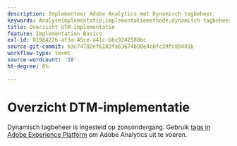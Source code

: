```yaml
---
description: Implementeer Adobe Analytics met Dynamisch tagbeheer.
keywords: Analyseimplementatie;implementatiemethode;dynamisch tagbeheer;dtm
title: Overzicht DTM-implementatie
feature: Implementation Basics
exl-id: 0198422b-af3a-45ce-a41c-bbc9242580bc
source-git-commit: b3c74782ef6183fa63674b98e4c0fc39fc09441b
workflow-type: tm+mt
source-wordcount: '38'
ht-degree: 0%

---
```


# Overzicht DTM-implementatie

Dynamisch tagbeheer is ingesteld op zonsondergang. Gebruik [tags in Adobe Experience Platform](/help/implement/launch/overview.md) om Adobe Analytics uit te voeren.
